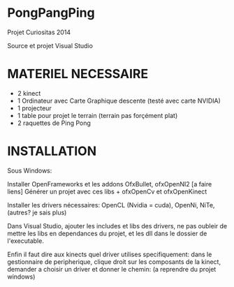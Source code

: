 PongPangPing
============

Projet Curiositas 2014



Source et projet Visual Studio

MATERIEL NECESSAIRE
===================

* 2 kinect
* 1 Ordinateur avec Carte Graphique descente (testé avec carte NVIDIA)
* 1 projecteur
* 1 table pour projet le terrain (terrain pas forçément plat)
* 2 raquettes de Ping Pong


INSTALLATION
============

Sous Windows:

Installer OpenFrameworks et les addons OfxBullet, ofxOpenNI2 [a faire liens]
Générer un projet avec ces libs + ofxOpenCv et ofxOpenKinect

Installer les drivers nécessaires: OpenCL (Nvidia = cuda), OpenNi, NiTe, (autres? je sais plus)

Dans Visual Studio, ajouter les includes et libs des drivers, ne pas oubleir de mettre les libs en dependances du projet, et les dll dans le dossier de l'executable.

Enfin il faut dire aux kinects quel driver utilises specifiquement: dans le gestionnaire de peripherique, clique droit sur les composants de la kinect, demander a choisir un driver et donner le chemin: (a reprendre du projet windows)
